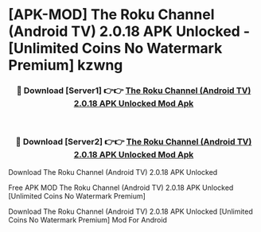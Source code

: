 # [APK-MOD] The Roku Channel (Android TV) 2.0.18 APK Unlocked - [Unlimited Coins No Watermark Premium] kzwng



<div align="center">
<h3>🔴 Download [Server1] 👉👉 <a href="https://momento.my/?title=The_Roku_Channel_(Android_TV)_2.0.18_APK_Unlocked">The Roku Channel (Android TV) 2.0.18 APK Unlocked Mod Apk</a></h3><br>

<h3>🔴 Download [Server2] 👉👉 <a href="https://momento.my/?title=The_Roku_Channel_(Android_TV)_2.0.18_APK_Unlocked">The Roku Channel (Android TV) 2.0.18 APK Unlocked Mod Apk</a></h3>
</div>



Download The Roku Channel (Android TV) 2.0.18 APK Unlocked 

Free APK MOD The Roku Channel (Android TV) 2.0.18 APK Unlocked [Unlimited Coins No Watermark Premium]

Download The Roku Channel (Android TV) 2.0.18 APK Unlocked [Unlimited Coins No Watermark Premium] Mod For Android
